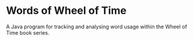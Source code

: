# Words of Wheel of Time #

A Java program for tracking and analysing word usage within the Wheel of Time book series.